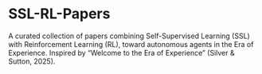 # SSL-RL-Papers
A curated collection of papers combining Self-Supervised Learning (SSL) with Reinforcement Learning (RL), toward autonomous agents in the Era of Experience. Inspired by “Welcome to the Era of Experience” (Silver &amp; Sutton, 2025).
